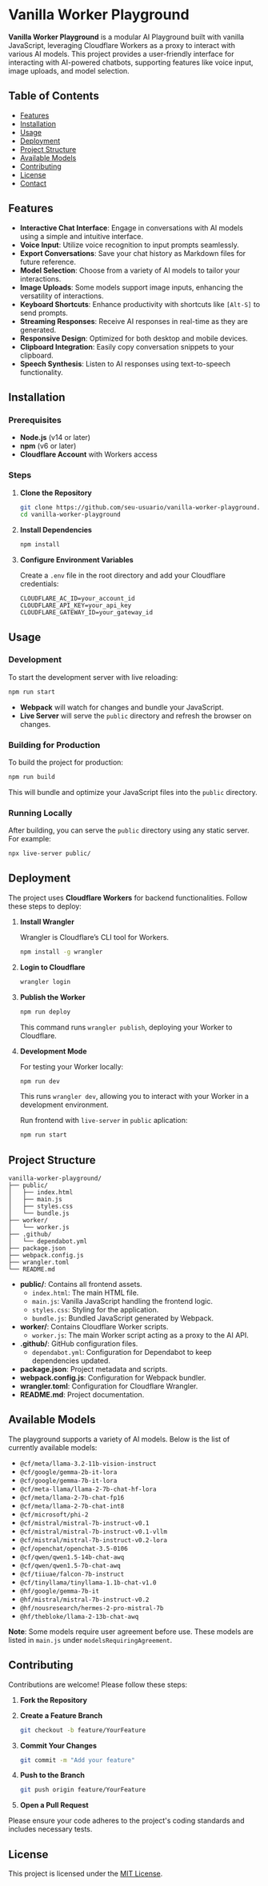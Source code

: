 # Vanilla Worker Playground

**Vanilla Worker Playground** is a modular AI Playground built with vanilla JavaScript, leveraging Cloudflare Workers as a proxy to interact with various AI models. This project provides a user-friendly interface for interacting with AI-powered chatbots, supporting features like voice input, image uploads, and model selection.

## Table of Contents

- [Features](#features)
- [Installation](#installation)
- [Usage](#usage)
- [Deployment](#deployment)
- [Project Structure](#project-structure)
- [Available Models](#available-models)
- [Contributing](#contributing)
- [License](#license)
- [Contact](#contact)

## Features

- **Interactive Chat Interface**: Engage in conversations with AI models using a simple and intuitive interface.
- **Voice Input**: Utilize voice recognition to input prompts seamlessly.
- **Export Conversations**: Save your chat history as Markdown files for future reference.
- **Model Selection**: Choose from a variety of AI models to tailor your interactions.
- **Image Uploads**: Some models support image inputs, enhancing the versatility of interactions.
- **Keyboard Shortcuts**: Enhance productivity with shortcuts like `[Alt-S]` to send prompts.
- **Streaming Responses**: Receive AI responses in real-time as they are generated.
- **Responsive Design**: Optimized for both desktop and mobile devices.
- **Clipboard Integration**: Easily copy conversation snippets to your clipboard.
- **Speech Synthesis**: Listen to AI responses using text-to-speech functionality.

## Installation

### Prerequisites

- **Node.js** (v14 or later)
- **npm** (v6 or later)
- **Cloudflare Account** with Workers access

### Steps

1. **Clone the Repository**

   ```bash
   git clone https://github.com/seu-usuario/vanilla-worker-playground.git
   cd vanilla-worker-playground

   ```

2. **Install Dependencies**

   ```bash
   npm install

   ```

3. **Configure Environment Variables**

   Create a `.env` file in the root directory and add your Cloudflare credentials:

   ```
   CLOUDFLARE_AC_ID=your_account_id
   CLOUDFLARE_API_KEY=your_api_key
   CLOUDFLARE_GATEWAY_ID=your_gateway_id

   ```

## Usage

### Development

To start the development server with live reloading:

```bash
npm run start

```

- **Webpack** will watch for changes and bundle your JavaScript.
- **Live Server** will serve the `public` directory and refresh the browser on changes.

### Building for Production

To build the project for production:

```bash
npm run build

```

This will bundle and optimize your JavaScript files into the `public` directory.

### Running Locally

After building, you can serve the `public` directory using any static server. For example:

```bash
npx live-server public/

```

## Deployment

The project uses **Cloudflare Workers** for backend functionalities. Follow these steps to deploy:

1. **Install Wrangler**

   Wrangler is Cloudflare’s CLI tool for Workers.

   ```bash
   npm install -g wrangler

   ```

2. **Login to Cloudflare**

   ```bash
   wrangler login

   ```

3. **Publish the Worker**

   ```bash
   npm run deploy

   ```

   This command runs `wrangler publish`, deploying your Worker to Cloudflare.

4. **Development Mode**

   For testing your Worker locally:

   ```bash
   npm run dev

   ```

   This runs `wrangler dev`, allowing you to interact with your Worker in a development environment.

   Run frontend with `live-server` in `public` aplication:

   ```bash
   npm run start
   ```

## Project Structure

```
vanilla-worker-playground/
├── public/
│   ├── index.html
│   ├── main.js
│   ├── styles.css
│   └── bundle.js
├── worker/
│   └── worker.js
├── .github/
│   └── dependabot.yml
├── package.json
├── webpack.config.js
├── wrangler.toml
└── README.md

```

- **public/**: Contains all frontend assets.
  - `index.html`: The main HTML file.
  - `main.js`: Vanilla JavaScript handling the frontend logic.
  - `styles.css`: Styling for the application.
  - `bundle.js`: Bundled JavaScript generated by Webpack.
- **worker/**: Contains Cloudflare Worker scripts.
  - `worker.js`: The main Worker script acting as a proxy to the AI API.
- **.github/**: GitHub configuration files.
  - `dependabot.yml`: Configuration for Dependabot to keep dependencies updated.
- **package.json**: Project metadata and scripts.
- **webpack.config.js**: Configuration for Webpack bundler.
- **wrangler.toml**: Configuration for Cloudflare Wrangler.
- **README.md**: Project documentation.

## Available Models

The playground supports a variety of AI models. Below is the list of currently available models:

- `@cf/meta/llama-3.2-11b-vision-instruct`
- `@cf/google/gemma-2b-it-lora`
- `@cf/google/gemma-7b-it-lora`
- `@cf/meta-llama/llama-2-7b-chat-hf-lora`
- `@cf/meta/llama-2-7b-chat-fp16`
- `@cf/meta/llama-2-7b-chat-int8`
- `@cf/microsoft/phi-2`
- `@cf/mistral/mistral-7b-instruct-v0.1`
- `@cf/mistral/mistral-7b-instruct-v0.1-vllm`
- `@cf/mistral/mistral-7b-instruct-v0.2-lora`
- `@cf/openchat/openchat-3.5-0106`
- `@cf/qwen/qwen1.5-14b-chat-awq`
- `@cf/qwen/qwen1.5-7b-chat-awq`
- `@cf/tiiuae/falcon-7b-instruct`
- `@cf/tinyllama/tinyllama-1.1b-chat-v1.0`
- `@hf/google/gemma-7b-it`
- `@hf/mistral/mistral-7b-instruct-v0.2`
- `@hf/nousresearch/hermes-2-pro-mistral-7b`
- `@hf/thebloke/llama-2-13b-chat-awq`

**Note**: Some models require user agreement before use. These models are listed in `main.js` under `modelsRequiringAgreement`.

## Contributing

Contributions are welcome! Please follow these steps:

1. **Fork the Repository**
2. **Create a Feature Branch**

   ```bash
   git checkout -b feature/YourFeature

   ```

3. **Commit Your Changes**

   ```bash
   git commit -m "Add your feature"

   ```

4. **Push to the Branch**

   ```bash
   git push origin feature/YourFeature

   ```

5. **Open a Pull Request**

Please ensure your code adheres to the project's coding standards and includes necessary tests.

## License

This project is licensed under the [MIT License](https://www.notion.so/jogajunto/LICENSE).
